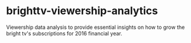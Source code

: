 # brighttv-viewership-analytics
Viewership data analysis to provide essential insights on how to grow the bright tv's subscriptions for 2016 financial year.  

